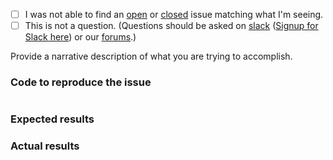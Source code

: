  - [ ] I was not able to find an [open](https://github.com/zendframework/zend-expressive-zendviewrenderer/issues?q=is%3Aopen) or [closed](https://github.com/zendframework/zend-expressive-zendviewrenderer/issues?q=is%3Aclosed) issue matching what I'm seeing.
 - [ ] This is not a question. (Questions should be asked on [slack](https://zendframework.slack.com/) ([Signup for Slack here](https://zendframework-slack.herokuapp.com/)) or our [forums](https://discourse.zendframework.com/).)

Provide a narrative description of what you are trying to accomplish.

### Code to reproduce the issue

<!-- Please provide the minimum code necessary to recreate the issue -->

```php
```

### Expected results

<!-- What do you think should have happened? -->

### Actual results

<!-- What did you actually observe? -->
